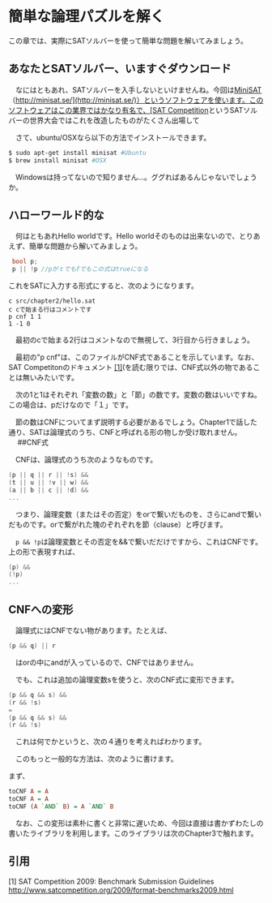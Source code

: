 # 簡単な論理パズルを解く

この章では、実際にSATソルバーを使って簡単な問題を解いてみましょう。

## あなたとSATソルバー、いますぐダウンロード

　なにはともあれ、SATソルバーを入手しないといけませんね。今回は[MiniSAT](http://minisat.se/)（[http://minisat.se/](http://minisat.se/)）というソフトウェアを使います。このソフトウェアはこの業界ではかなり有名で、[SAT Competition](http://www.satcompetition.org/)というSATソルバーの世界大会ではこれを改造したものがたくさん出場して

　さて、ubuntu/OSXなら以下の方法でインストールできます。

```bash
$ sudo apt-get install minisat #Ubuntu
$ brew install minisat #OSX
```

　Windowsは持ってないので知りません…。ググればあるんじゃないでしょうか。

## ハローワールド的な

　何はともあれHello worldです。Hello worldそのものは出来ないので、とりあえず、簡単な問題から解いてみましょう。

```c++
 bool p;
 p || !p //pがｔでもfでもこの式はtrueになる
```

これをSATに入力する形式にすると、次のようになります。

```DIMACS:
c src/chapter2/hello.sat
c cで始まる行はコメントです
p cnf 1 1
1 -1 0
```

　最初のcで始まる2行はコメントなので無視して、3行目から行きましょう。

　最初の"p cnf"は、このファイルがCNF式であることを示しています。なお、SAT Competitonのドキュメント [\[1\]][1](を読む限りでは、CNF式以外の物であることは無いみたいです。

　次の1と1はそれぞれ「変数の数」と「節」の数です。変数の数はいいですね。この場合は、pだけなので「１」です。

　節の数はCNFについてまず説明する必要があるでしょう。Chapter1で話した通り、SATは論理式のうち、CNFと呼ばれる形の物しか受け取れません。
　
##CNF式

　CNFは、論理式のうち次のようなものです。

```c++
(p || q || r || !s) &&
(t || u || !v || w) &&
(a || b || c || !d) &&
...
```
　つまり、論理変数（またはその否定）をorで繋いだものを、さらにandで繋いだものです。orで繋がれた塊のぞれぞれを節（clause）と呼びます。

　`p && !p`は論理変数とその否定を&&で繋いだだけですから、これはCNFです。上の形で表現すれば、

```c++
(p) &&
(!p)
...
```

## CNFへの変形

　論理式にはCNFでない物があります。たとえば、

```cpp
(p && q) || r
```

　はorの中にandが入っているので、CNFではありません。

　でも、これは追加の論理変数sを使うと、次のCNF式に変形できます。

```cpp
(p && q && s) &&
(r && !s)
=
(p && q && s) &&
(r && !s)
```

　これは何でかというと、次の４通りを考えればわかります。

　このもっと一般的な方法は、次のように書けます。

まず、

```Haskell
toCNF A = A
toCNF A = A
toCNF (A `AND` B) = A `AND` B
```

　なお、この変形は素朴に書くと非常に遅いため、今回は直接は書かずわたしの書いたライブラリを利用します。このライブラリは次のChapter3で触れます。

## 引用
\[1\] SAT Competition 2009: Benchmark Submission Guidelines
http://www.satcompetition.org/2009/format-benchmarks2009.html

[1]: http://www.satcompetition.org/2009/format-benchmarks2009.html "SAT Competition 2009: Benchmark Submission Guidelines"
